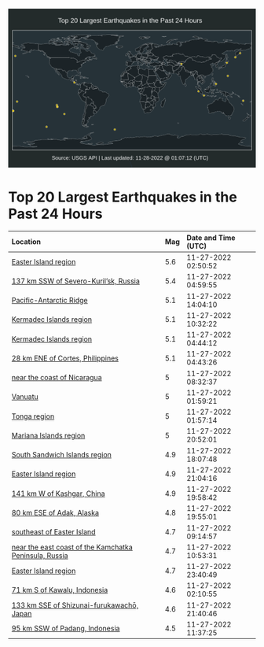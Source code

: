 ![Map](./map.png)

# Top 20 Largest Earthquakes in the Past 24 Hours

| Location | Mag | Date and Time (UTC) |
|:---|:---|:---|
| [Easter Island region](https://earthquake.usgs.gov/earthquakes/eventpage/us7000isn8) | 5.6 | 11-27-2022 02:50:52 |
| [137 km SSW of Severo-Kuril’sk, Russia](https://earthquake.usgs.gov/earthquakes/eventpage/us7000isns) | 5.4 | 11-27-2022 04:59:55 |
| [Pacific-Antarctic Ridge](https://earthquake.usgs.gov/earthquakes/eventpage/us7000isrh) | 5.1 | 11-27-2022 14:04:10 |
| [Kermadec Islands region](https://earthquake.usgs.gov/earthquakes/eventpage/us7000isqh) | 5.1 | 11-27-2022 10:32:22 |
| [Kermadec Islands region](https://earthquake.usgs.gov/earthquakes/eventpage/us7000isnq) | 5.1 | 11-27-2022 04:44:12 |
| [28 km ENE of Cortes, Philippines](https://earthquake.usgs.gov/earthquakes/eventpage/us7000isnn) | 5.1 | 11-27-2022 04:43:26 |
| [near the coast of Nicaragua](https://earthquake.usgs.gov/earthquakes/eventpage/us7000isq2) | 5 | 11-27-2022 08:32:37 |
| [Vanuatu](https://earthquake.usgs.gov/earthquakes/eventpage/us7000isn2) | 5 | 11-27-2022 01:59:21 |
| [Tonga region](https://earthquake.usgs.gov/earthquakes/eventpage/us7000ismn) | 5 | 11-27-2022 01:57:14 |
| [Mariana Islands region](https://earthquake.usgs.gov/earthquakes/eventpage/us7000issy) | 5 | 11-27-2022 20:52:01 |
| [South Sandwich Islands region](https://earthquake.usgs.gov/earthquakes/eventpage/us7000iss3) | 4.9 | 11-27-2022 18:07:48 |
| [Easter Island region](https://earthquake.usgs.gov/earthquakes/eventpage/us7000issz) | 4.9 | 11-27-2022 21:04:16 |
| [141 km W of Kashgar, China](https://earthquake.usgs.gov/earthquakes/eventpage/us7000issn) | 4.9 | 11-27-2022 19:58:42 |
| [80 km ESE of Adak, Alaska](https://earthquake.usgs.gov/earthquakes/eventpage/us7000issm) | 4.8 | 11-27-2022 19:55:01 |
| [southeast of Easter Island](https://earthquake.usgs.gov/earthquakes/eventpage/us7000isqn) | 4.7 | 11-27-2022 09:14:57 |
| [near the east coast of the Kamchatka Peninsula, Russia](https://earthquake.usgs.gov/earthquakes/eventpage/us7000isqm) | 4.7 | 11-27-2022 10:53:31 |
| [Easter Island region](https://earthquake.usgs.gov/earthquakes/eventpage/us7000isu0) | 4.7 | 11-27-2022 23:40:49 |
| [71 km S of Kawalu, Indonesia](https://earthquake.usgs.gov/earthquakes/eventpage/us7000isn0) | 4.6 | 11-27-2022 02:10:55 |
| [133 km SSE of Shizunai-furukawachō, Japan](https://earthquake.usgs.gov/earthquakes/eventpage/us7000istd) | 4.6 | 11-27-2022 21:40:46 |
| [95 km SSW of Padang, Indonesia](https://earthquake.usgs.gov/earthquakes/eventpage/us7000isqv) | 4.5 | 11-27-2022 11:37:25 |
